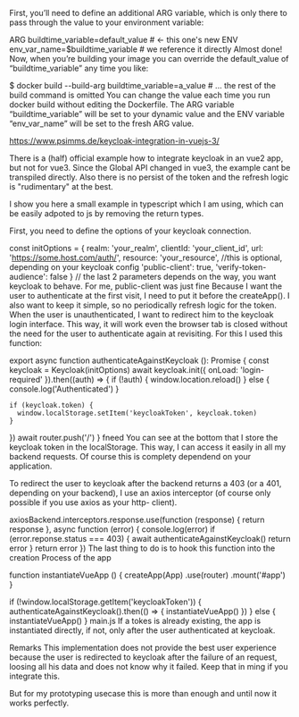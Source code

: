 First, you’ll need to define an additional ARG variable, which is only there to pass through the value to your environment variable:

ARG buildtime_variable=default_value # <- this one's new
ENV env_var_name=$buildtime_variable # we reference it directly
Almost done! Now, when you’re building your image you can override the default_value of “buildtime_variable” any time you like:

$ docker build --build-arg buildtime_variable=a_value # ... the rest of the build command is omitted
You can change the value each time you run docker build without editing the Dockerfile. The ARG variable “buildtime_variable” will be set to your dynamic value and the ENV variable “env_var_name” will be set to the fresh ARG value.


https://www.psimms.de/keycloak-integration-in-vuejs-3/



There is a (half) official example how to integrate keycloak in an vue2 app, but not for vue3. Since the Global API changed in vue3, the example cant be transpiled directly. Also there is no persist of the token and the refresh logic is "rudimentary" at the best.

I show you here a small example in typescript which I am using, which can be easily adpoted to js by removing the return types.

First, you need to define the options of your keycloak connection.

const initOptions = {
  realm: 'your_realm',
  clientId: 'your_client_id',
  url: 'https://some.host.com/auth/',
  resource: 'your_resource', //this is optional, depending on your keycloak config
  'public-client': true,
  'verify-token-audience': false
}
// the last 2 parameters depends on the way, you want keycloak to behave. For me, public-client was just fine
Because I want the user to authenticate at the first visit, I need to put it before the createApp(). I also want to keep it simple, so no periodically refresh logic for the token. When the user is unauthenticated, I want to redirect him to the keycloak login interface. This way, it will work even the browser tab is closed without the need for the user to authenticate again at revisiting. For this I used this function:

export async function authenticateAgainstKeycloak (): Promise<void> {
  const keycloak = Keycloak(initOptions)
  await keycloak.init({ onLoad: 'login-required' }).then((auth) => {
    if (!auth) {
      window.location.reload()
    } else {
      console.log('Authenticated')
    }
    
    if (keycloak.token) {
      window.localStorage.setItem('keycloakToken', keycloak.token)
    }
  })
  await router.push('/')
}
fneed
You can see at the bottom that I store the keycloak token in the localStorage. This way, I can access it easily in all my backend requests. Of course this is complety dependend on your application.

To redirect the user to keycloak after the backend returns a 403 (or a 401, depending on your backend), I use an axios interceptor (of course only possible if you use axios as your http- client).

axiosBackend.interceptors.response.use(function (response) {
  return response
}, async function (error) {
  console.log(error)
  if (error.reponse.status === 403) {
    await authenticateAgainstKeycloak()
    return error
  }
  return error
})
The last thing to do is to hook this function into the creation Process of the app

function instantiateVueApp () {
  createApp(App)
    .use(router)
    .mount('#app')
}

if (!window.localStorage.getItem('keycloakToken')) {
  authenticateAgainstKeycloak().then(() => {
    instantiateVueApp()
  })
} else {
  instantiateVueApp()
}
main.js
If a tokes is already existing, the app is instantiated directly, if not, only after the user authenticated at keycloak.

Remarks
This implementation does not provide the best user experience because the user is redirected to keycloak after the failure of an request, loosing all his data and does not know why it failed. Keep that in ming if you integrate this.

But for my prototyping usecase this is more than enough and until now it works perfectly.